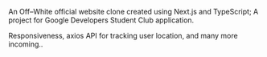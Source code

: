 An Off–White official website clone created using Next.js and TypeScript; A project for Google Developers Student Club application.

Responsiveness, axios API for tracking user location, and many more incoming..
